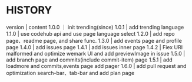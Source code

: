 # HISTORY

version | content
1.0.0 ｜ init trending(since)
1.0.1 | add trending language
1.1.0 | use codehub api and use page language select
1.2.0 | add repo page、readme page, and share func.
1.3.0 | add events page and profile page
1.4.0 | add issues page
1.4.1 | add issues inner page
1.4.2 | Fiex URI malformed and optimize wemark UI and add previewImage in issue
1.5.0 | add branch page and commits(include commit-item) page
1.5.1 | add loadmore and commits,events page add pager
1.6.0 | add pull request and optimization search-bar、tab-bar and add plan page


